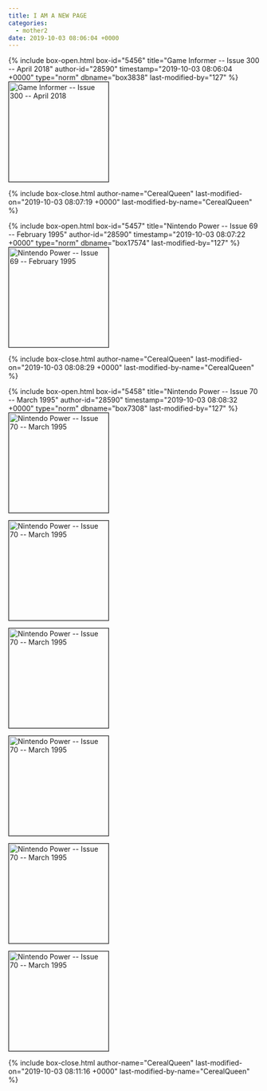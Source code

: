 ```yaml
---
title: I AM A NEW PAGE
categories:
  - mother2
date: 2019-10-03 08:06:04 +0000
---
```

{% include box-open.html box-id="5456" title="Game Informer -- Issue 300 -- April 2018" author-id="28590" timestamp="2019-10-03 08:06:04 +0000" type="norm" dbname="box3838" last-modified-by="127" %}
<a href="Game_Informer_Issue_300_April_2018.jpg"><img src="Game_Informer_Issue_300_April_2018.jpg"   title="Game Informer -- Issue 300 -- April 2018" height="200" border="1" /></a>

{% include box-close.html author-name="CerealQueen" last-modified-on="2019-10-03 08:07:19 +0000" last-modified-by-name="CerealQueen" %}

{% include box-open.html box-id="5457" title="Nintendo Power -- Issue 69 -- February 1995" author-id="28590" timestamp="2019-10-03 08:07:22 +0000" type="norm" dbname="box17574" last-modified-by="127" %}
<a href="Nintendo_Power_Issue_69_February_1995.jpg"><img src="Nintendo_Power_Issue_69_February_1995.jpg"   title="Nintendo Power -- Issue 69 -- February 1995" height="200" border="1" /></a>

{% include box-close.html author-name="CerealQueen" last-modified-on="2019-10-03 08:08:29 +0000" last-modified-by-name="CerealQueen" %}

{% include box-open.html box-id="5458" title="Nintendo Power -- Issue 70 -- March 1995" author-id="28590" timestamp="2019-10-03 08:08:32 +0000" type="norm" dbname="box7308" last-modified-by="127" %}
<a href="Nintendo_Power_Issue_70_March_1995_1.jpg"><img src="Nintendo_Power_Issue_70_March_1995_1.jpg"   title="Nintendo Power -- Issue 70 -- March 1995" height="200" border="1" /></a>

<a href="Nintendo_Power_Issue_70_March_1995_2.jpg"><img src="Nintendo_Power_Issue_70_March_1995_2.jpg"   title="Nintendo Power -- Issue 70 -- March 1995" height="200" border="1" /></a>


<a href="Nintendo_Power_Issue_70_March_1995_3.jpg"><img src="Nintendo_Power_Issue_70_March_1995_3.jpg"   title="Nintendo Power -- Issue 70 -- March 1995" height="200" border="1" /></a>


<a href="Nintendo_Power_Issue_70_March_1995_4.jpg"><img src="Nintendo_Power_Issue_70_March_1995_4.jpg"   title="Nintendo Power -- Issue 70 -- March 1995" height="200" border="1" /></a>


<a href="Nintendo_Power_Issue_70_March_1995_5.jpg"><img src="Nintendo_Power_Issue_70_March_1995_5.jpg"   title="Nintendo Power -- Issue 70 -- March 1995" height="200" border="1" /></a>


<a href="Nintendo_Power_Issue_70_March_1995_6.jpg"><img src="Nintendo_Power_Issue_70_March_1995_6.jpg"   title="Nintendo Power -- Issue 70 -- March 1995" height="200" border="1" /></a>

{% include box-close.html author-name="CerealQueen" last-modified-on="2019-10-03 08:11:16 +0000" last-modified-by-name="CerealQueen" %}
